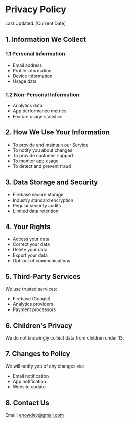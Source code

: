 # Privacy Policy

Last Updated: [Current Date]

## 1. Information We Collect

### 1.1 Personal Information
- Email address
- Profile information
- Device information
- Usage data

### 1.2 Non-Personal Information
- Analytics data
- App performance metrics
- Feature usage statistics

## 2. How We Use Your Information
- To provide and maintain our Service
- To notify you about changes
- To provide customer support
- To monitor app usage
- To detect and prevent fraud

## 3. Data Storage and Security
- Firebase secure storage
- Industry standard encryption
- Regular security audits
- Limited data retention

## 4. Your Rights
- Access your data
- Correct your data
- Delete your data
- Export your data
- Opt-out of communications

## 5. Third-Party Services
We use trusted services:
- Firebase (Google)
- Analytics providers
- Payment processors

## 6. Children's Privacy
We do not knowingly collect data from children under 13.

## 7. Changes to Policy
We will notify you of any changes via:
- Email notification
- App notification
- Website update

## 8. Contact Us
Email: enowdev@gmail.com
